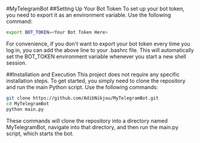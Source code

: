 #MyTelegramBot
##Setting Up Your Bot Token
To set up your bot token, you need to export it as an environment variable. Use the following command:
```bash
export BOT_TOKEN=<Your Bot Token Here>
```
For convenience, if you don't want to export your bot token every time you log in, you can add the above line to your .bashrc file. This will automatically set the BOT_TOKEN environment variable whenever you start a new shell session.

##Installation and Execution
This project does not require any specific installation steps. To get started, you simply need to clone the repository and run the main Python script. Use the following commands:
```bash
git clone https://github.com/AdibNikjou/MyTelegramBot.git
cd MyTelegramBot
python main.py
```
These commands will clone the repository into a directory named MyTelegramBot, navigate into that directory, and then run the main.py script, which starts the bot.